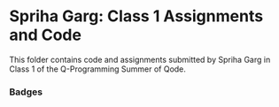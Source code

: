 # Spriha Garg: Class 1 Assignments and Code
This folder contains code and assignments submitted by Spriha Garg in Class 1 of the Q-Programming Summer of Qode.
### Badges